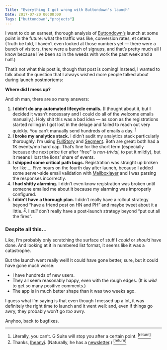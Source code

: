```yaml
---
Title: "Everything I got wrong with Buttondown's launch"
Date: 2017-07-20 00:00:00
Tags: ["buttondown","projects"]
---
```


<p>I want to do an earnest, thorough analysis of <a href="https://buttondown.email">Buttondown’s</a> launch at some point in the future: what the traffic was like, conversion rates, et cetera.  (Truth be told, I haven’t even looked at those numbers yet — there were a bunch of visitors, there were a bunch of signups, and that’s pretty much all I know because I’ve been so in the weeds with work the past week and a half.)</p>


<!--more-->

<p>That’s not what this post is, though that post is coming!  Instead, I wanted to talk about the question that I always wished more people talked about during launch postmortems:</p>


<p><strong>Where did I mess up?</strong></p>


<p></p>


<p>And oh man, there are so many answers:</p>


<ol>
<li><strong>I didn’t do any automated lifecycle emails.</strong>  (I thought about it, but I decided it wasn’t necessary and I could do all of the welcome emails manually.). Holy shit this was a bad idea — as soon as the registrations started rolling in I got lost in the deluge and failed to reach out very quickly.  You can’t manually send hundreds of emails a day. <sup class="footnote-ref" id="fnref:1"><a href="#fn:1" rel="footnote">1</a></sup></li>
<li><strong>I broke my analytics stack.</strong> I didn’t audit my analytics stack particularly thoroughly.  I’m using <a href="fullstory.com">FullStory</a> and <a href="https://segment.com">Segment</a>.  Both are great: both had a 1K events/mo hard cap.  That’s fine for the short term (especially because the next price tier after “free” is <em>non-trivial</em>, to put it mildly), but it means I lost the lions’ share of events.</li>
<li><strong>I shipped some critical path bugs.</strong> Registration was straight up broken for like…. Five hours on the fourth day after launch, because I added some server-side email validation with <a href="https://mailboxlayer.com/">Mailboxlayer</a> and I was parsing the responses incorrectly.</li>
<li><strong>I had shitty alarming.</strong> I didn’t even know registration was broken until someone emailed me about it because my alarming was improperly configured.</li>
<li><strong>I didn’t have a thorough plan.</strong> I didn’t really have a rollout strategy beyond “have a friend post on HN and PH”  and maybe tweet about it a little. <sup class="footnote-ref" id="fnref:2"><a href="#fn:2" rel="footnote">2</a></sup>. I <em>still</em> don’t really have a post-launch strategy beyond “put out all the fires”.</li>
</ol>


<h3 id="despite-all-this">Despite all this…</h3>


<p>Like, I’m probably only scratching the surface of stuff I <em>could</em> or <em>should</em> have done.  And looking at it in numbered list format, it seems like it was a catastrophe.</p>


<p>But the launch went really well!  It could have gone better, sure, but it could have gone much worse:</p>


<ul>
<li>I have hundreds of new users.</li>
<li>They all seem reasonably happy, even with the rough edges.  (It is <em>wild</em> to get so many positive comments.)</li>
<li>The app is in much better shape than it was two weeks ago.</li>
</ul>


<p>I guess what I’m saying is that even though I messed up a lot, it was definitely the right time to launch and it went well: and, even if things go awry, they probably won’t go <em>too</em> awry.</p>


<p>Anyhoo, back to bugfixes.</p>


<div class="footnotes">
<hr/>
<ol>
<li id="fn:1">Literally, you can’t.  G Suite will stop you after a certain point.
 <a class="footnote-return" href="#fnref:1"><sup>[return]</sup></a></li>
<li id="fn:2">Thanks, <a href="https://twitter.com/iheanyi">Iheanyi</a>.  (Naturally, he has a <a href="https://buttondown.email/iheanyi">newsletter</a>.)
 <a class="footnote-return" href="#fnref:2"><sup>[return]</sup></a></li>
</ol>
</div>
	